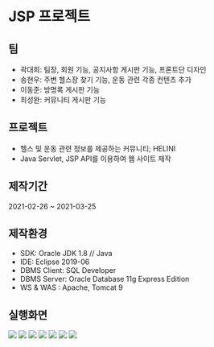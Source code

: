 # JSP 프로젝트

## 팀
- 곽대희: 팀장, 회원 기능, 공지사항 게시판 기능, 프론트단 디자인
- 송현우: 주변 헬스장 찾기 기능, 운동 관련 각종 컨텐츠 추가
- 이동준: 방명록 게시판 기능
- 최성완: 커뮤니티 게시판 기능

## 프로젝트
- 헬스 및 운동 관련 정보를 제공하는 커뮤니티; HELINI
- Java Servlet, JSP API를 이용하여 웹 사이트 제작

## 제작기간
2021-02-26 ~ 2021-03-25

## 제작환경
- SDK: Oracle JDK 1.8 // Java
- IDE: Eclipse 2019-06
- DBMS Client: SQL Developer
- DBMS Server: Oracle Database 11g Express Edition
- WS & WAS : Apache, Tomcat 9

## 실행화면
![](./jsp/images/1.png)
![](./jsp/images/2.png)
![](./jsp/images/3.png)
![](./jsp/images/4.png)
![](./jsp/images/5.png)
![](./jsp/images/6.png)
![](./jsp/images/7.png)
